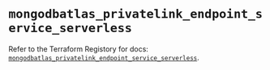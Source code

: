 # `mongodbatlas_privatelink_endpoint_service_serverless`

Refer to the Terraform Registory for docs: [`mongodbatlas_privatelink_endpoint_service_serverless`](https://www.terraform.io/docs/providers/mongodbatlas/r/privatelink_endpoint_service_serverless).
